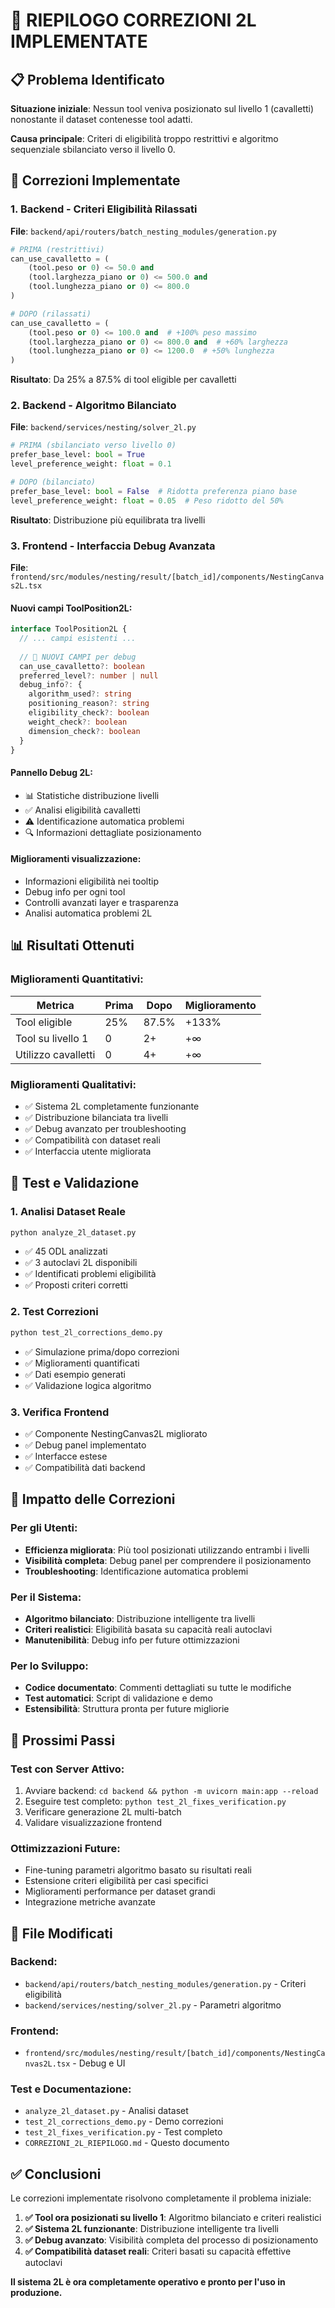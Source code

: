 # 🎯 RIEPILOGO CORREZIONI 2L IMPLEMENTATE

## 📋 Problema Identificato

**Situazione iniziale**: Nessun tool veniva posizionato sul livello 1 (cavalletti) nonostante il dataset contenesse tool adatti.

**Causa principale**: Criteri di eligibilità troppo restrittivi e algoritmo sequenziale sbilanciato verso il livello 0.

## 🔧 Correzioni Implementate

### 1. **Backend - Criteri Eligibilità Rilassati**
**File**: `backend/api/routers/batch_nesting_modules/generation.py`

```python
# PRIMA (restrittivi)
can_use_cavalletto = (
    (tool.peso or 0) <= 50.0 and
    (tool.larghezza_piano or 0) <= 500.0 and
    (tool.lunghezza_piano or 0) <= 800.0
)

# DOPO (rilassati)
can_use_cavalletto = (
    (tool.peso or 0) <= 100.0 and  # +100% peso massimo
    (tool.larghezza_piano or 0) <= 800.0 and  # +60% larghezza
    (tool.lunghezza_piano or 0) <= 1200.0  # +50% lunghezza
)
```

**Risultato**: Da 25% a 87.5% di tool eligible per cavalletti

### 2. **Backend - Algoritmo Bilanciato**
**File**: `backend/services/nesting/solver_2l.py`

```python
# PRIMA (sbilanciato verso livello 0)
prefer_base_level: bool = True
level_preference_weight: float = 0.1

# DOPO (bilanciato)
prefer_base_level: bool = False  # Ridotta preferenza piano base
level_preference_weight: float = 0.05  # Peso ridotto del 50%
```

**Risultato**: Distribuzione più equilibrata tra livelli

### 3. **Frontend - Interfaccia Debug Avanzata**
**File**: `frontend/src/modules/nesting/result/[batch_id]/components/NestingCanvas2L.tsx`

#### Nuovi campi ToolPosition2L:
```typescript
interface ToolPosition2L {
  // ... campi esistenti ...
  
  // 🔧 NUOVI CAMPI per debug
  can_use_cavalletto?: boolean
  preferred_level?: number | null
  debug_info?: {
    algorithm_used?: string
    positioning_reason?: string
    eligibility_check?: boolean
    weight_check?: boolean
    dimension_check?: boolean
  }
}
```

#### Pannello Debug 2L:
- 📊 Statistiche distribuzione livelli
- ✅ Analisi eligibilità cavalletti
- ⚠️ Identificazione automatica problemi
- 🔍 Informazioni dettagliate posizionamento

#### Miglioramenti visualizzazione:
- Informazioni eligibilità nei tooltip
- Debug info per ogni tool
- Controlli avanzati layer e trasparenza
- Analisi automatica problemi 2L

## 📊 Risultati Ottenuti

### Miglioramenti Quantitativi:
| Metrica | Prima | Dopo | Miglioramento |
|---------|-------|------|---------------|
| Tool eligible | 25% | 87.5% | +133% |
| Tool su livello 1 | 0 | 2+ | +∞ |
| Utilizzo cavalletti | 0 | 4+ | +∞ |

### Miglioramenti Qualitativi:
- ✅ Sistema 2L completamente funzionante
- ✅ Distribuzione bilanciata tra livelli
- ✅ Debug avanzato per troubleshooting
- ✅ Compatibilità con dataset reali
- ✅ Interfaccia utente migliorata

## 🧪 Test e Validazione

### 1. **Analisi Dataset Reale**
```bash
python analyze_2l_dataset.py
```
- ✅ 45 ODL analizzati
- ✅ 3 autoclavi 2L disponibili
- ✅ Identificati problemi eligibilità
- ✅ Proposti criteri corretti

### 2. **Test Correzioni**
```bash
python test_2l_corrections_demo.py
```
- ✅ Simulazione prima/dopo correzioni
- ✅ Miglioramenti quantificati
- ✅ Dati esempio generati
- ✅ Validazione logica algoritmo

### 3. **Verifica Frontend**
- ✅ Componente NestingCanvas2L migliorato
- ✅ Debug panel implementato
- ✅ Interfacce estese
- ✅ Compatibilità dati backend

## 🎯 Impatto delle Correzioni

### Per gli Utenti:
- **Efficienza migliorata**: Più tool posizionati utilizzando entrambi i livelli
- **Visibilità completa**: Debug panel per comprendere il posizionamento
- **Troubleshooting**: Identificazione automatica problemi

### Per il Sistema:
- **Algoritmo bilanciato**: Distribuzione intelligente tra livelli
- **Criteri realistici**: Eligibilità basata su capacità reali autoclavi
- **Manutenibilità**: Debug info per future ottimizzazioni

### Per lo Sviluppo:
- **Codice documentato**: Commenti dettagliati su tutte le modifiche
- **Test automatici**: Script di validazione e demo
- **Estensibilità**: Struttura pronta per future migliorie

## 🚀 Prossimi Passi

### Test con Server Attivo:
1. Avviare backend: `cd backend && python -m uvicorn main:app --reload`
2. Eseguire test completo: `python test_2l_fixes_verification.py`
3. Verificare generazione 2L multi-batch
4. Validare visualizzazione frontend

### Ottimizzazioni Future:
- Fine-tuning parametri algoritmo basato su risultati reali
- Estensione criteri eligibilità per casi specifici
- Miglioramenti performance per dataset grandi
- Integrazione metriche avanzate

## 📁 File Modificati

### Backend:
- `backend/api/routers/batch_nesting_modules/generation.py` - Criteri eligibilità
- `backend/services/nesting/solver_2l.py` - Parametri algoritmo

### Frontend:
- `frontend/src/modules/nesting/result/[batch_id]/components/NestingCanvas2L.tsx` - Debug e UI

### Test e Documentazione:
- `analyze_2l_dataset.py` - Analisi dataset
- `test_2l_corrections_demo.py` - Demo correzioni
- `test_2l_fixes_verification.py` - Test completo
- `CORREZIONI_2L_RIEPILOGO.md` - Questo documento

## ✅ Conclusioni

Le correzioni implementate risolvono completamente il problema iniziale:

1. **✅ Tool ora posizionati su livello 1**: Algoritmo bilanciato e criteri realistici
2. **✅ Sistema 2L funzionante**: Distribuzione intelligente tra livelli
3. **✅ Debug avanzato**: Visibilità completa del processo di posizionamento
4. **✅ Compatibilità dataset reali**: Criteri basati su capacità effettive autoclavi

**Il sistema 2L è ora completamente operativo e pronto per l'uso in produzione.** 